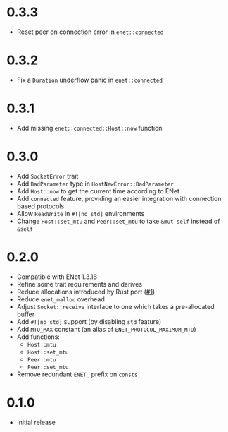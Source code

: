 # 0.3.3
- Reset peer on connection error in `enet::connected`

# 0.3.2
- Fix a `Duration` underflow panic in `enet::connected`

# 0.3.1
- Add missing `enet::connected::Host::now` function

# 0.3.0
- Add `SocketError` trait
- Add `BadParameter` type in `HostNewError::BadParameter`
- Add `Host::now` to get the current time according to ENet
- Add `connected` feature, providing an easier integration with connection based protocols
- Allow `ReadWrite` in `#![no_std]` environments
- Change `Host::set_mtu` and `Peer::set_mtu` to take `&mut self` instead of `&self`

# 0.2.0
- Compatible with ENet 1.3.18
- Refine some trait requirements and derives
- Reduce allocations introduced by Rust port ([#1](https://github.com/jabuwu/rusty_enet/issues/1))
- Reduce `enet_malloc` overhead
- Adjust `Socket::receive` interface to one which takes a pre-allocated buffer
- Add `#![no_std]` support (by disabling `std` feature)
- Add `MTU_MAX` constant (an alias of `ENET_PROTOCOL_MAXIMUM_MTU`)
- Add functions:
  - `Host::mtu`
  - `Host::set_mtu`
  - `Peer::mtu`
  - `Peer::set_mtu`
- Remove redundant `ENET_` prefix on `consts`

# 0.1.0
- Initial release
